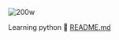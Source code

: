 ![200w](https://user-images.githubusercontent.com/115524315/195711839-004edacb-a2b1-4a63-baae-c41ed31d038f.gif)

Learning python 🐍
[README.md](https://github.com/appataudu/appataudu/files/9785150/README.md)
